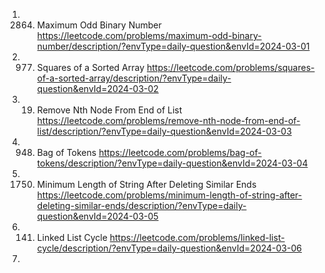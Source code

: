 1. 2864. Maximum Odd Binary Number
https://leetcode.com/problems/maximum-odd-binary-number/description/?envType=daily-question&envId=2024-03-01
2. 977. Squares of a Sorted Array
https://leetcode.com/problems/squares-of-a-sorted-array/description/?envType=daily-question&envId=2024-03-02
3. 19. Remove Nth Node From End of List
https://leetcode.com/problems/remove-nth-node-from-end-of-list/description/?envType=daily-question&envId=2024-03-03
4. 948. Bag of Tokens
https://leetcode.com/problems/bag-of-tokens/description/?envType=daily-question&envId=2024-03-04
5. 1750. Minimum Length of String After Deleting Similar Ends
https://leetcode.com/problems/minimum-length-of-string-after-deleting-similar-ends/description/?envType=daily-question&envId=2024-03-05
6. 141. Linked List Cycle
https://leetcode.com/problems/linked-list-cycle/description/?envType=daily-question&envId=2024-03-06
7. 